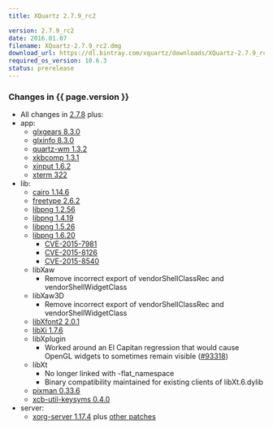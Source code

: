 ```yaml
---
title: XQuartz 2.7.9_rc2

version: 2.7.9_rc2
date: 2016.01.07
filename: XQuartz-2.7.9_rc2.dmg
download_url: https://dl.bintray.com/xquartz/downloads/XQuartz-2.7.9_rc2.dmg
required_os_version: 10.6.3
status: prerelease
---
```


### Changes in {{ page.version }} ###
  * All changes in [2.7.8](XQuartz-2.7.8.html) plus:
  * app:
    * [glxgears 8.3.0](http://lists.freedesktop.org/archives/mesa-announce/2015-December/000191.html)
    * [glxinfo 8.3.0](http://lists.freedesktop.org/archives/mesa-announce/2015-December/000191.html)
    * [quartz-wm 1.3.2](https://github.com/XQuartz/quartz-wm/releases/tag/quartz-wm-1.3.2)
    * [xkbcomp 1.3.1](http://lists.x.org/archives/xorg-announce/2015-November/002653.html)
    * [xinput 1.6.2](http://lists.x.org/archives/xorg-announce/2015-October/002643.html)
    * [xterm 322](http://lists.freedesktop.org/archives/xorg/2016-January/057842.html)
  * lib:
    * [cairo 1.14.6](http://cairographics.org/news/cairo-1.14.6)
    * [freetype 2.6.2](http://sourceforge.net/projects/freetype/files/freetype2/2.6.2)
    * [libpng 1.2.56](http://downloads.sourceforge.net/libpng/libpng12/1.2.56/libpng-1.2.56-README.txt)
    * [libpng 1.4.19](http://downloads.sourceforge.net/libpng/libpng14/1.4.19/libpng-1.4.19-README.txt)
    * [libpng 1.5.26](http://downloads.sourceforge.net/libpng/libpng15/1.5.26/libpng-1.5.26-README.txt)
    * [libpng 1.6.20](http://downloads.sourceforge.net/libpng/libpng16/1.6.20/libpng-1.6.20-README.txt)
      * [CVE-2015-7981](http://cve.mitre.org/cgi-bin/cvename.cgi?name=CVE-2015-7981)
      * [CVE-2015-8126](http://cve.mitre.org/cgi-bin/cvename.cgi?name=CVE-2015-8126)
      * [CVE-2015-8540](http://cve.mitre.org/cgi-bin/cvename.cgi?name=CVE-2015-8540)
    * libXaw
      * Remove incorrect export of vendorShellClassRec and vendorShellWidgetClass
    * libXaw3D
      * Remove incorrect export of vendorShellClassRec and vendorShellWidgetClass
    * [libXfont2 2.0.1](http://lists.x.org/archives/xorg-announce/2015-December/002663.html)
    * [libXi 1.7.6](http://lists.x.org/archives/xorg-announce/2015-December/002664.html)
    * libXplugin
      * Worked around an El Capitan regression that would cause OpenGL widgets to sometimes remain visible ([#93318](https://bugs.freedesktop.org/show_bug.cgi?id=93318))
    * libXt
      * No longer linked with -flat_namespace
      * Binary compatibility maintained for existing clients of libXt.6.dylib
    * [pixman 0.33.6](http://lists.x.org/archives/xorg-announce/2015-December/002666.html)
    * [xcb-util-keysyms 0.4.0](http://lists.freedesktop.org/archives/xcb/2014-October/009921.html)
  * server:
    * [xorg-server 1.17.4](http://lists.x.org/archives/xorg-announce/2015-October/002650.html) plus [other patches](https://github.com/XQuartz/xorg-server/commits/XQuartz-2.7.9_rc1)

